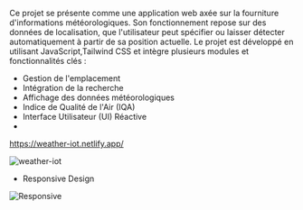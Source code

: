 
Ce projet se présente comme une application web axée sur la fourniture d'informations météorologiques. Son fonctionnement repose sur des données de localisation, que l'utilisateur peut spécifier ou laisser détecter automatiquement à partir de sa position actuelle. Le projet est développé en utilisant JavaScript,Tailwind CSS et intègre plusieurs modules et fonctionnalités clés :
- Gestion de l'emplacement
- Intégration de la recherche
- Affichage des données météorologiques
- Indice de Qualité de l'Air (IQA)
- Interface Utilisateur (UI) Réactive
- 
https://weather-iot.netlify.app/
  
![weather-iot](https://github.com/dylanmdo/WeatherApp/assets/83838424/ada102fb-83d0-433e-a35c-7e40b175c623)

- Responsive Design

![Responsive](https://github.com/dylanmdo/WeatherApp/assets/83838424/10c90d23-773b-47db-9ed0-ab9e1d060687)
